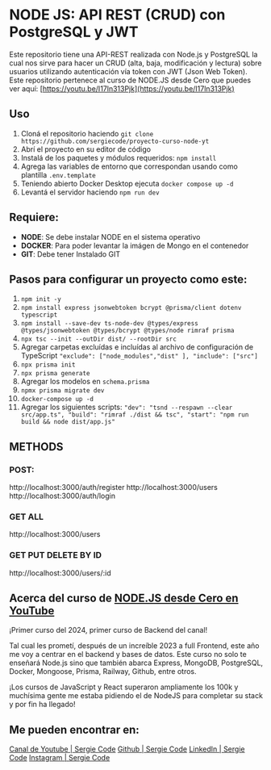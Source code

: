 # NODE JS: API REST (CRUD) con PostgreSQL y JWT

Este repositorio tiene una API-REST realizada con Node.js y PostgreSQL la cual nos sirve para hacer un CRUD (alta, baja, modificación y lectura) sobre usuarios utilizando autenticación vía token con JWT (Json Web Token). Este repositorio pertenece al curso de NODE.JS desde Cero que puedes ver aquí:  [https://youtu.be/I17ln313Pjk](https://youtu.be/I17ln313Pjk)

## Uso

1.  Cloná el repositorio haciendo `git clone https://github.com/sergiecode/proyecto-curso-node-yt`
2.  Abrí el proyecto en su editor de código
3.  Instalá de los paquetes y módulos requeridos: `npm install`
4.  Agrega las variables de entorno que correspondan usando como plantilla `.env.template`
5.  Teniendo abierto Docker Desktop ejecuta `docker compose up -d`
6. Levantá el servidor haciendo `npm run dev`

## Requiere:

-   **NODE**: Se debe instalar NODE en el sistema operativo
-   **DOCKER**: Para poder levantar la imágen de Mongo en el contenedor
-   **GIT**: Debe tener Instalado GIT

## Pasos para  configurar un proyecto como este:
1. `npm init -y`
2. `npm install express jsonwebtoken bcrypt @prisma/client dotenv typescript`
3. `npm install --save-dev ts-node-dev @types/express @types/jsonwebtoken @types/bcrypt @types/node rimraf prisma`
4. `npx tsc --init --outDir dist/ --rootDir src`
5. Agregar carpetas excluídas e incluídas al archivo de configuración de TypeScript `"exclude": ["node_modules","dist" ],
"include": ["src"] `
6. `npx prisma init`
7. `npx prisma generate`
8. Agregar los modelos en `schema.prisma`
9. `npmx prisma migrate dev`
10. `docker-compose up -d` 
11. Agregar los siguientes scripts: `"dev": "tsnd --respawn --clear src/app.ts",
  "build": "rimraf ./dist && tsc",
  "start": "npm run build && node dist/app.js"`

## METHODS
### POST:
http://localhost:3000/auth/register
http://localhost:3000/users
http://localhost:3000/auth/login
### GET ALL
http://localhost:3000/users
### GET PUT DELETE BY ID
http://localhost:3000/users/:id

## Acerca del curso de  [NODE.JS desde Cero en YouTube](https://youtu.be/I17ln313Pjk)
¡Primer curso del 2024, primer curso de Backend del canal! 

Tal cual les prometí, después de un increíble 2023 a full Frontend, este año me voy a centrar en el backend y bases de datos. Este curso no solo te enseñará Node.js sino que también abarca Express, MongoDB, PostgreSQL, Docker, Mongoose, Prisma, Railway, Github, entre otros.

¡Los cursos de JavaScript y React superaron ampliamente los 100k y muchísima gente me estaba pidiendo el de NodeJS para completar su stack y por fin ha llegado!

## Me pueden encontrar en: 

[Canal de Youtube | Sergie Code](https://www.youtube.com/@SergieCode)
[Github | Sergie Code](https://github.com/sergiecode)
[LinkedIn | Sergie Code](https://www.linkedin.com/in/sergiecode/)
[Instagram | Sergie Code](https://www.instagram.com/sergiecode)

